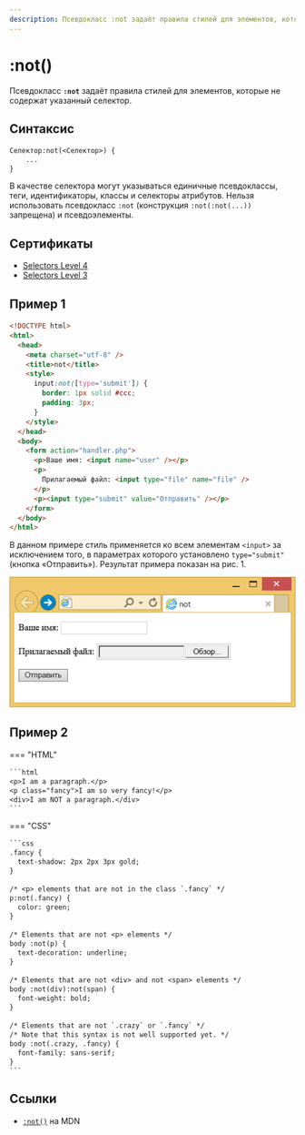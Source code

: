 ```yaml
---
description: Псевдокласс :not задаёт правила стилей для элементов, которые не содержат указанный селектор
---
```


# :not()

Псевдокласс **`:not`** задаёт правила стилей для элементов, которые не содержат указанный селектор.

## Синтаксис

```
Селектор:not(<Селектор>) {
	...
}
```

В качестве селектора могут указываться единичные псевдоклассы, теги, идентификаторы, классы и селекторы атрибутов. Нельзя использовать псевдокласс `:not` (конструкция `:not(:not(...))` запрещена) и псевдоэлементы.

## Сертификаты

- [Selectors Level 4](https://drafts.csswg.org/selectors-4/#negation)
- [Selectors Level 3](https://drafts.csswg.org/selectors-3/#negation)

## Пример 1

```html
<!DOCTYPE html>
<html>
  <head>
    <meta charset="utf-8" />
    <title>not</title>
    <style>
      input:not([type='submit']) {
        border: 1px solid #ccc;
        padding: 3px;
      }
    </style>
  </head>
  <body>
    <form action="handler.php">
      <p>Ваше имя: <input name="user" /></p>
      <p>
        Прилагаемый файл: <input type="file" name="file" />
      </p>
      <p><input type="submit" value="Отправить" /></p>
    </form>
  </body>
</html>
```

В данном примере стиль применяется ко всем элементам `<input>` за исключением того, в параметрах которого установлено `type="submit"` (кнопка «Отправить»). Результат примера показан на рис. 1.

![not](css_not.png)

## Пример 2

=== "HTML"

    ```html
    <p>I am a paragraph.</p>
    <p class="fancy">I am so very fancy!</p>
    <div>I am NOT a paragraph.</div>
    ```

=== "CSS"

    ```css
    .fancy {
      text-shadow: 2px 2px 3px gold;
    }

    /* <p> elements that are not in the class `.fancy` */
    p:not(.fancy) {
      color: green;
    }

    /* Elements that are not <p> elements */
    body :not(p) {
      text-decoration: underline;
    }

    /* Elements that are not <div> and not <span> elements */
    body :not(div):not(span) {
      font-weight: bold;
    }

    /* Elements that are not `.crazy` or `.fancy` */
    /* Note that this syntax is not well supported yet. */
    body :not(.crazy, .fancy) {
      font-family: sans-serif;
    }
    ```

## Ссылки

- [`:not()`](https://developer.mozilla.org/en-US/docs/Web/CSS/:not) на MDN
